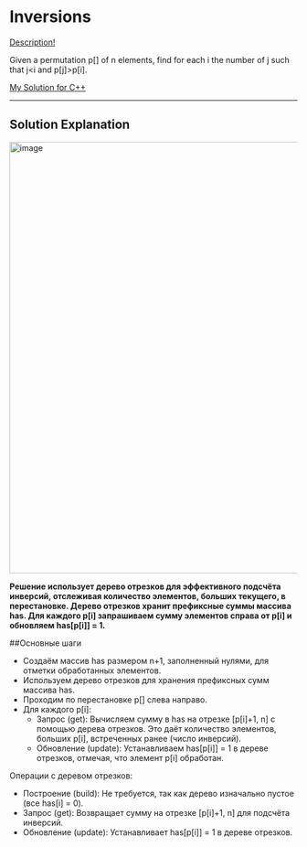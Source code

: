 # Inversions

[Description!](https://codeforces.com/edu/course/2/lesson/4/3/practice/contest/274545/problem/A)

Given a permutation p[] of n elements, find for each i the number of j such that j<i and p[j]>p[i].

[My Solution for C++](https://github.com/kkwwaa/Problem-Solving/blob/main/Trees/Inversions/solution.cpp)
***

## Solution Explanation


<img width="1076" height="755" alt="image" src="https://github.com/user-attachments/assets/a5f4d597-eadc-4e5a-8792-617ac3d56440" />

**Решение использует дерево отрезков для эффективного подсчёта инверсий, отслеживая количество элементов, больших текущего, в перестановке.
Дерево отрезков хранит префиксные суммы массива has. Для каждого p[i] запрашиваем сумму элементов справа от p[i] и обновляем has[p[i]] = 1.**

##Основные шаги

- Создаём массив has размером n+1, заполненный нулями, для отметки обработанных элементов.
- Используем дерево отрезков для хранения префиксных сумм массива has.
- Проходим по перестановке p[] слева направо.
- Для каждого p[i]:
  - Запрос (get): Вычисляем сумму в has на отрезке [p[i]+1, n] с помощью дерева отрезков. Это даёт количество элементов, больших p[i], встреченных ранее (число инверсий).
  - Обновление (update): Устанавливаем has[p[i]] = 1 в дереве отрезков, отмечая, что элемент p[i] обработан.

Операции с деревом отрезков:
- Построение (build): Не требуется, так как дерево изначально пустое (все has[i] = 0).
- Запрос (get): Возвращает сумму на отрезке [p[i]+1, n] для подсчёта инверсий.
- Обновление (update): Устанавливает has[p[i]] = 1 в дереве отрезков.
